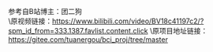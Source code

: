 参考自B站博主：团二狗\
\原视频链接：https://www.bilibili.com/video/BV18c41197c2/?spm_id_from=333.1387.favlist.content.click
\原项目地址链接：https://gitee.com/tuanergou/bci_proj/tree/master

